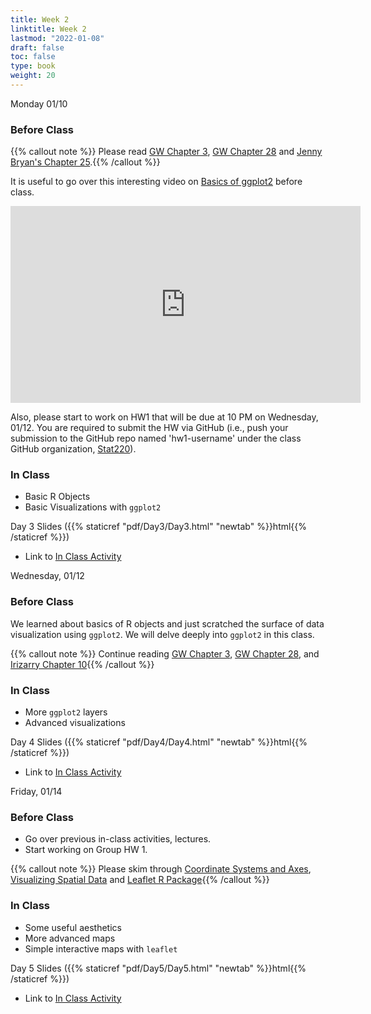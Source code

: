 ```yaml
---
title: Week 2 
linktitle: Week 2
lastmod: "2022-01-08"
draft: false  
toc: false  
type: book  
weight: 20
---
```


Monday 01/10

### Before Class

{{% callout note %}}
Please read [GW Chapter 3](https://r4ds.had.co.nz/data-visualisation.html#introduction-1), [GW Chapter 28](https://r4ds.had.co.nz/graphics-for-communication.html) and [Jenny Bryan's Chapter 25](https://stat545.com/colors.html).{{% /callout %}}


It is useful to go over this interesting video on [Basics of ggplot2](https://www.youtube.com/watch?v=FdVy57oGJuc) before class.

<iframe width="560" height="315" src="https://www.youtube.com/embed/FdVy57oGJuc?start=43" title="YouTube video player" frameborder="0" allow="accelerometer; autoplay; clipboard-write; encrypted-media; gyroscope; picture-in-picture" allowfullscreen></iframe>

Also, please start to work on HW1 that will be due at 10 PM on Wednesday, 01/12. You are required to submit the HW via GitHub (i.e., push your submission to the GitHub repo named 'hw1-username' under the class GitHub organization, [Stat220](https://github.com/orgs/stat220/)). 

### In Class

- Basic R Objects
- Basic Visualizations with `ggplot2`

Day 3 Slides ({{% staticref "pdf/Day3/Day3.html" "newtab" %}}html{{% /staticref %}})

- Link to [In Class Activity](https://github.com/stat220/02-DataObj_Viz_Activity) 

Wednesday, 01/12

### Before Class

We learned about basics of R objects and just scratched the surface of data visualization using `ggplot2`. We will delve deeply into `ggplot2` in this class. 

{{% callout note %}}
Continue reading [GW Chapter 3](https://r4ds.had.co.nz/data-visualisation.html#introduction-1), [GW Chapter 28](https://r4ds.had.co.nz/graphics-for-communication.html), and [Irizarry Chapter 10](https://rafalab.github.io/dsbook/data-visualization-principles.html){{% /callout %}}


### In Class

- More `ggplot2` layers
- Advanced visualizations

Day 4 Slides ({{% staticref "pdf/Day4/Day4.html" "newtab" %}}html{{% /staticref %}})

- Link to [In Class Activity](https://github.com/stat220/03-visualization-activity) 


Friday, 01/14

### Before Class

- Go over previous in-class activities, lectures.
- Start working on Group HW 1.

{{% callout note %}}
Please skim through [Coordinate Systems and Axes](https://clauswilke.com/dataviz/coordinate-systems-axes.html), [Visualizing Spatial Data](https://clauswilke.com/dataviz/geospatial-data.html) and [Leaflet R Package](https://rstudio.github.io/leaflet/){{% /callout %}}

### In Class

- Some useful aesthetics
- More advanced maps
- Simple interactive maps with `leaflet`

Day 5 Slides ({{% staticref "pdf/Day5/Day5.html" "newtab" %}}html{{% /staticref %}})

- Link to [In Class Activity](https://github.com/stat220/04-more-visualizations) 




